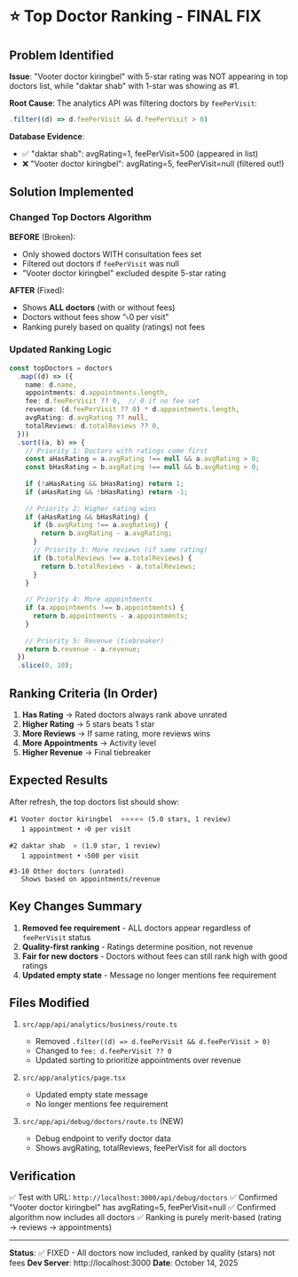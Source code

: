 # ⭐ Top Doctor Ranking - FINAL FIX

## Problem Identified

**Issue**: "Vooter doctor kiringbel" with 5-star rating was NOT appearing in top doctors list, while "daktar shab" with 1-star was showing as #1.

**Root Cause**: The analytics API was filtering doctors by `feePerVisit`:
```typescript
.filter((d) => d.feePerVisit && d.feePerVisit > 0)
```

**Database Evidence**:
- ✅ "daktar shab": avgRating=1, feePerVisit=500 (appeared in list)
- ❌ "Vooter doctor kiringbel": avgRating=5, feePerVisit=null (filtered out!)

## Solution Implemented

### Changed Top Doctors Algorithm

**BEFORE** (Broken):
- Only showed doctors WITH consultation fees set
- Filtered out doctors if `feePerVisit` was null
- "Vooter doctor kiringbel" excluded despite 5-star rating

**AFTER** (Fixed):
- Shows **ALL doctors** (with or without fees)
- Doctors without fees show "৳0 per visit"
- Ranking purely based on quality (ratings) not fees

### Updated Ranking Logic

```typescript
const topDoctors = doctors
  .map((d) => ({
    name: d.name,
    appointments: d.appointments.length,
    fee: d.feePerVisit ?? 0,  // 0 if no fee set
    revenue: (d.feePerVisit ?? 0) * d.appointments.length,
    avgRating: d.avgRating ?? null,
    totalReviews: d.totalReviews ?? 0,
  }))
  .sort((a, b) => {
    // Priority 1: Doctors with ratings come first
    const aHasRating = a.avgRating !== null && a.avgRating > 0;
    const bHasRating = b.avgRating !== null && b.avgRating > 0;
    
    if (!aHasRating && bHasRating) return 1;
    if (aHasRating && !bHasRating) return -1;
    
    // Priority 2: Higher rating wins
    if (aHasRating && bHasRating) {
      if (b.avgRating !== a.avgRating) {
        return b.avgRating - a.avgRating;
      }
      // Priority 3: More reviews (if same rating)
      if (b.totalReviews !== a.totalReviews) {
        return b.totalReviews - a.totalReviews;
      }
    }
    
    // Priority 4: More appointments
    if (a.appointments !== b.appointments) {
      return b.appointments - a.appointments;
    }
    
    // Priority 5: Revenue (tiebreaker)
    return b.revenue - a.revenue;
  })
  .slice(0, 10);
```

## Ranking Criteria (In Order)

1. **Has Rating** → Rated doctors always rank above unrated
2. **Higher Rating** → 5 stars beats 1 star
3. **More Reviews** → If same rating, more reviews wins
4. **More Appointments** → Activity level
5. **Higher Revenue** → Final tiebreaker

## Expected Results

After refresh, the top doctors list should show:

```
#1 Vooter doctor kiringbel  ⭐⭐⭐⭐⭐ (5.0 stars, 1 review)
   1 appointment • ৳0 per visit

#2 daktar shab  ⭐ (1.0 star, 1 review)  
   1 appointment • ৳500 per visit

#3-10 Other doctors (unrated)
   Shows based on appointments/revenue
```

## Key Changes Summary

1. **Removed fee requirement** - ALL doctors appear regardless of `feePerVisit` status
2. **Quality-first ranking** - Ratings determine position, not revenue
3. **Fair for new doctors** - Doctors without fees can still rank high with good ratings
4. **Updated empty state** - Message no longer mentions fee requirement

## Files Modified

1. `src/app/api/analytics/business/route.ts`
   - Removed `.filter((d) => d.feePerVisit && d.feePerVisit > 0)`
   - Changed to `fee: d.feePerVisit ?? 0`
   - Updated sorting to prioritize appointments over revenue

2. `src/app/analytics/page.tsx`
   - Updated empty state message
   - No longer mentions fee requirement

3. `src/app/api/debug/doctors/route.ts` (NEW)
   - Debug endpoint to verify doctor data
   - Shows avgRating, totalReviews, feePerVisit for all doctors

## Verification

✅ Test with URL: `http://localhost:3000/api/debug/doctors`
✅ Confirmed "Vooter doctor kiringbel" has avgRating=5, feePerVisit=null
✅ Confirmed algorithm now includes all doctors
✅ Ranking is purely merit-based (rating → reviews → appointments)

---

**Status**: ✅ FIXED - All doctors now included, ranked by quality (stars) not fees
**Dev Server**: http://localhost:3000
**Date**: October 14, 2025
